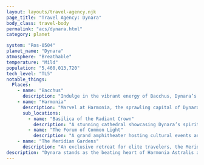 ```yaml
---
layout: layouts/travel-agency.njk
page_title: "Travel Agency: Dynara"
body_class: travel-body
permalink: "acs/dynara.html"
category: planet

system: "Ros-0504"
planet_name: "Dynara"
atmosphere: "Breathable"
temperature: "Mild"
population: "5,460,013,720"
tech_level: "TL5"
notable_things:
  Places:
    - name: "Bacchus"
      description: "Indulge in the vibrant energy of Bacchus, Dynara’s premier destination for luxury and leisure. This dazzling city offers world-class entertainment, exquisite dining, and exclusive experiences tailored to every traveler’s desires, all under the watchful care of Harmonia’s finest hosts. Perfect for those seeking a taste of imperial opulence."
    - name: "Harmonia"
      description: "Marvel at Harmonia, the sprawling capital of Dynara, where architectural grandeur meets serene beauty. Explore majestic cultural landmarks, vibrant markets, and serene gardens that embody the heart of imperial culture. Don’t miss its iconic sites, from grand halls of worship to serene public forums."
      sub_locations:
        - name: "Basilica of the Radiant Crown"
          description: "A stunning cathedral showcasing Dynara’s spiritual heritage, with towering spires and intricate art."
        - name: "The Forum of Common Light"
          description: "A grand amphitheater hosting cultural events and gatherings under the open sky."
    - name: "The Meridian Gardens"
      description: "An exclusive retreat for elite travelers, the Meridian Gardens offer a breathtaking oasis of glowing flora and tranquil waterways. Wander floating walkways under starlit skies, surrounded by meticulously crafted landscapes, reserved for those with distinguished status."
description: "Dynara stands as the beating heart of Harmonia Astralis and a flawless testament to the success of total unity. Its cities shine with architectural brilliance, unmarred by pollution or disorder. Crystal-clear waters wind through manicured parks, while clean, temperate air flows through streets designed for both beauty and function. Even the wilderness conforms to aesthetic and environmental harmony—forests grow in orderly grids, and mountains have been reshaped to ensure perpetual snowfall for recreation and climate balance. Across this world of order and excellence, citizens enjoy fulfilling work, abundant resources, and lives free from want. Crime is virtually nonexistent, thanks to the tireless vigilance of Harmonia’s peacekeepers. Every street is safe, every neighborhood pristine. Dynara is more than a planet—it is a promise fulfilled."
---
```

